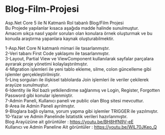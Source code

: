 # Blog-Film-Projesi
Asp.Net Core 5 ile N Katmanlı Rol tabanlı Blog/Film Projesi
<br/>Bu Projede yapılanlar kısaca aşağıda madde halinde sunulmuştur.
<br/>
Amacım sıkça nasıl yapılır soruları olan konulara örnek oluşturmak ve bu konuda araştırma yapanlara kaynak oluşturabilmektir.

1-Asp.Net Core N katmanlı mimari ile tasarlanmıştır.
<br/>
2-Veri tabanı First Code yaklaşımı ile tasarlanmıştır.
<br/>
3-Layout, Partial View ve ViewComponent kullanılarak sayfalar parçalara ayırarak proje yönetimi kolaylaştırılmıştır.
<br/>
4-Migration işlemleri ile yeni tablo ekleme, silme, colon güncelleme gibi işlemler gerçekleştirilmiştir.
<br/>
5-Linq sorguları ile ilişkisel tablolarda Join işlemleri ile veriler çekilerek arayüze sunulmuştur.
<br/>
6-Identity ile Rol bazlı yetkilendirme sağlanmış ve Login, Register, Forgotten Password gibi konular işlenmiştir.
<br/>
7-Admin Paneli, Kullanıcı paneli ve public olan Blog sitesi mevcuttur.
<br/>
8-Area ile Admin Paneli ayrılmıştır.
<br/>
9-Bloglara bağlı oylama, yorum yapma gibi işlemler TRIGGER ile yazılmıştır.
<br/>
10-Yazar ve Admin Panelinde İstatistik verileri hazırlanmıştır.
<br/>
Blog Arayüzüne ait görüntüler : https://youtu.be/BH8HfN9V-eE
<br/>
Kullanıcı ve Admin Paneline Ait görüntüler : https://youtu.be/WIL70JKeo_Q
